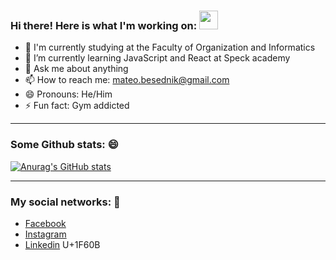 ### Hi there! Here is what I'm working on: <img src="https://raw.githubusercontent.com/MartinHeinz/MartinHeinz/master/wave.gif" width="30px">

- 🔭 I'm currently studying at the Faculty of Organization and Informatics
- 🌱 I’m currently learning JavaScript and React at Speck academy
- 💬 Ask me about anything
- 📫 How to reach me: mateo.besednik@gmail.com
- 😄 Pronouns: He/Him
- ⚡ Fun fact: Gym addicted
_________________________________________

### Some Github stats: 😄

[![Anurag's GitHub stats](https://github-readme-stats.vercel.app/api?username=mbesednik)](https://github.com/anuraghazra/github-readme-stats)

_________________________________________

### My social networks: 💬

- <a href="https://www.facebook.com/mateo.besednik/" target="blank">Facebook</a>
- <a href="https://www.instagram.com/mateo_besednik/?hl=hr" target="blank">Instagram</a>
- <a href="https://www.linkedin.com/in/mateo-besednik-752172202/" target="blank">Linkedin</a> U+1F60B

 
